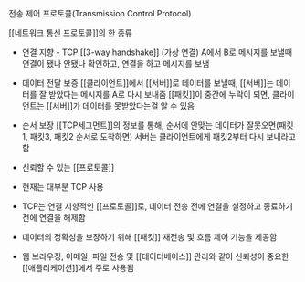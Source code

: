 전송 제어 프로토콜(Transmission Control Protocol)

[[네트워크 통신 프로토콜]]의 한 종류

- 연결 지향 - TCP [[3-way handshake]] (가상 연결)
	  A에서 B로 메시지를 보낼때 연결이 됐나 안됐나 확인하고, 연결을 하고 메시지를 보냄
- 데이터 전달 보증
	  [[클라이언트]]에서 [[서버]]로 데이터를 보낼때, [[서버]]는 데이터를 잘 받았다는 메시지를 A로 다시 보내줌
	  [[패킷]]이 중간에 누락이 되면, 클라이언트는 [[서버]]가 데이터를 못받았다는걸 알 수 있음
- 순서 보장
	  [[TCP세그먼트]]의 정보를 통해, 순서에 안맞는 데이터가 잘못오면(패킷1, 패킷3, 패킷2 순서로 도착하면) 서버는 클라이언트에게 패킷2부터 다시 보내라고 함

- 신뢰할 수 있는 [[프로토콜]]
- 현재는 대부분 TCP 사용

- TCP는 연결 지향적인 [[프로토콜]]로, 데이터 전송 전에 연결을 설정하고 종료하기 전에 연결을 해제함
- 데이터의 정확성을 보장하기 위해 [[패킷]] 재전송 및 흐름 제어 기능을 제공함
- 웹 브라우징, 이메일, 파일 전송 및 [[데이터베이스]] 관리와 같이 신뢰성이 중요한 [[애플리케이션]]에서 주로 사용됨